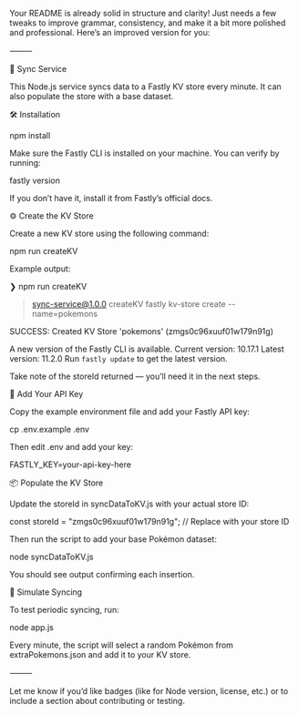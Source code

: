 Your README is already solid in structure and clarity! Just needs a few tweaks to improve grammar, consistency, and make it a bit more polished and professional. Here’s an improved version for you:

⸻

🧬 Sync Service

This Node.js service syncs data to a Fastly KV store every minute. It can also populate the store with a base dataset.

🛠️ Installation

npm install

Make sure the Fastly CLI is installed on your machine. You can verify by running:

fastly version

If you don’t have it, install it from Fastly’s official docs.

⚙️ Create the KV Store

Create a new KV store using the following command:

npm run createKV

Example output:

❯ npm run createKV

> sync-service@1.0.0 createKV
> fastly kv-store create --name=pokemons

SUCCESS: Created KV Store 'pokemons' (zmgs0c96xuuf01w179n91g)

A new version of the Fastly CLI is available.
Current version: 10.17.1
Latest version: 11.2.0
Run `fastly update` to get the latest version.

Take note of the storeId returned — you’ll need it in the next steps.

🔐 Add Your API Key

Copy the example environment file and add your Fastly API key:

cp .env.example .env

Then edit .env and add your key:

FASTLY_KEY=your-api-key-here

📦 Populate the KV Store

Update the storeId in syncDataToKV.js with your actual store ID:

const storeId = "zmgs0c96xuuf01w179n91g"; // Replace with your store ID

Then run the script to add your base Pokémon dataset:

node syncDataToKV.js

You should see output confirming each insertion.

🔁 Simulate Syncing

To test periodic syncing, run:

node app.js

Every minute, the script will select a random Pokémon from extraPokemons.json and add it to your KV store.

⸻

Let me know if you’d like badges (like for Node version, license, etc.) or to include a section about contributing or testing.